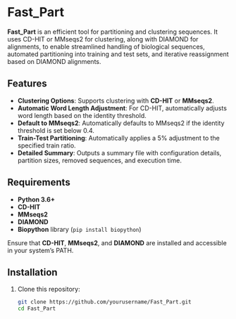 # Fast_Part

**Fast_Part** is an efficient tool for partitioning and clustering sequences. It uses CD-HIT or MMseqs2 for clustering, along with DIAMOND for alignments, to enable streamlined handling of biological sequences, automated partitioning into training and test sets, and iterative reassignment based on DIAMOND alignments. 

## Features

- **Clustering Options**: Supports clustering with **CD-HIT** or **MMseqs2**.
- **Automatic Word Length Adjustment**: For CD-HIT, automatically adjusts word length based on the identity threshold.
- **Default to MMseqs2**: Automatically defaults to MMseqs2 if the identity threshold is set below 0.4.
- **Train-Test Partitioning**: Automatically applies a 5% adjustment to the specified train ratio.
- **Detailed Summary**: Outputs a summary file with configuration details, partition sizes, removed sequences, and execution time.

## Requirements

- **Python 3.6+**
- **CD-HIT**
- **MMseqs2**
- **DIAMOND**
- **Biopython** library (`pip install biopython`)

Ensure that **CD-HIT**, **MMseqs2**, and **DIAMOND** are installed and accessible in your system’s PATH.

## Installation

1. Clone this repository:
   ```bash
   git clone https://github.com/yourusername/Fast_Part.git
   cd Fast_Part
